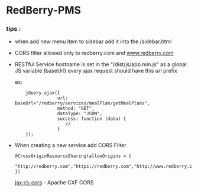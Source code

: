 # RedBerry-PMS

### tips  :
- when add new menu item to sidebar add it into the /sidebar.html

- CORS filter allowed only to redberry.com and www.redberry.com
- RESTful Service hostname is set in the "/dist/js/app.min.js" as a global JS variable (baseUrl) every ajax request should have this url prefix

    ex: 
    
    ```
        jQuery.ajax({
                    url: baseUrl+"/redberry/services/mealPlan/getMealPlans",
                    method: "GET",
                    dataType: "JSON",
                    success: function (data) {
                       //
                    }
        });
    ```

- When creating a new service add CORS Filter 
    ```
    @CrossOriginResourceSharing(allowOrigins = {
            "http://redberry.com","https://redberry.com","http://www.redberry.com","https://www.redberry.com"
    })
    ```
    [jax-rs-cors] - Apache CXF CORS

   [jax-rs-cors]: <http://cxf.apache.org/docs/jax-rs-cors.html>
